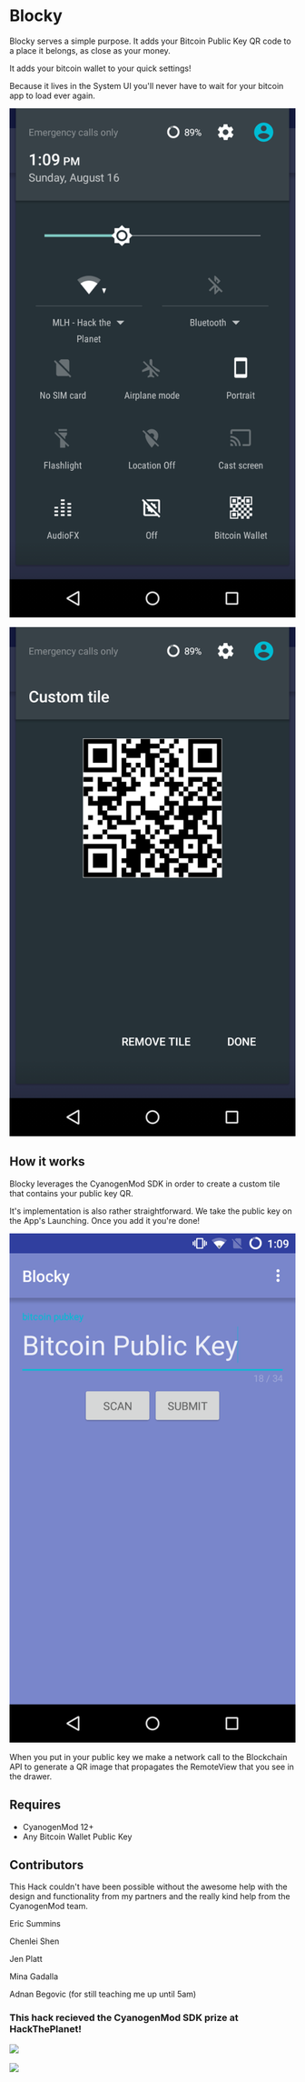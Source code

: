 # Blocky



Blocky serves a simple purpose. It adds your Bitcoin Public Key QR code to a place it belongs, as close as your money. 

It adds your bitcoin wallet to your quick settings! 


Because it lives in the System UI you'll never have to wait for your bitcoin app to load ever again.  

![](screenshots/Livetile.png)

![](screenshots/RemoteView.png)




## How it works 
Blocky leverages the CyanogenMod SDK in order to create a custom tile that contains your public key QR. 


It's implementation is also rather straightforward. We take the public key on the App's Launching. Once you add it you're done! 

![](screenshots/MainPage.png)


When you put in your public key we make a network call to the Blockchain API to generate a QR image that propagates the RemoteView that you  see in the drawer. 




## Requires
- CyanogenMod 12+	
- Any Bitcoin Wallet Public Key


## Contributors 
This Hack couldn't have been possible without the awesome help with the design and functionality from my partners and the really kind help from the CyanogenMod team. 

Eric Summins

Chenlei Shen

Jen Platt

Mina Gadalla

Adnan Begovic (for still teaching me up until 5am)



### This hack recieved the CyanogenMod SDK prize at HackThePlanet!

![](http://www.cyanogenmod.org/wp-content/uploads/2015/08/image02.jpg)

![](http://hacktheplanet.mlh.io/assets/img/hack_logo.png)

